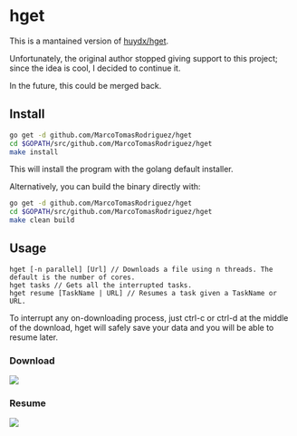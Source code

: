 # hget

This is a mantained version of [huydx/hget](https://github.com/huydx/hget).

Unfortunately, the original author stopped giving support to this project; since the idea is cool, I decided to continue it.

In the future, this could be merged back.

## Install

```bash
go get -d github.com/MarcoTomasRodriguez/hget
cd $GOPATH/src/github.com/MarcoTomasRodriguez/hget
make install
```

This will install the program with the golang default installer.

Alternatively, you can build the binary directly with:

```bash
go get -d github.com/MarcoTomasRodriguez/hget
cd $GOPATH/src/github.com/MarcoTomasRodriguez/hget
make clean build
```

## Usage

```
hget [-n parallel] [Url] // Downloads a file using n threads. The default is the number of cores.
hget tasks // Gets all the interrupted tasks.
hget resume [TaskName | URL] // Resumes a task given a TaskName or URL.
```

To interrupt any on-downloading process, just ctrl-c or ctrl-d at the middle of the download, hget will safely save your data and you will be able to resume later.

### Download

![](https://i.gyazo.com/89009c7f02fea8cb4cbf07ee5b75da0a.gif)

### Resume

![](https://i.gyazo.com/caa69808f6377421cb2976f323768dc4.gif)